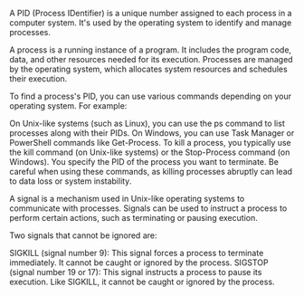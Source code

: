 A PID (Process IDentifier) is a unique number assigned to each process in a computer system. It's used by the operating system to identify and manage processes.

A process is a running instance of a program. It includes the program code, data, and other resources needed for its execution. Processes are managed by the operating system, which allocates system resources and schedules their execution.

To find a process's PID, you can use various commands depending on your operating system. For example:

On Unix-like systems (such as Linux), you can use the ps command to list processes along with their PIDs.
On Windows, you can use Task Manager or PowerShell commands like Get-Process.
To kill a process, you typically use the kill command (on Unix-like systems) or the Stop-Process command (on Windows). You specify the PID of the process you want to terminate. Be careful when using these commands, as killing processes abruptly can lead to data loss or system instability.

A signal is a mechanism used in Unix-like operating systems to communicate with processes. Signals can be used to instruct a process to perform certain actions, such as terminating or pausing execution.

Two signals that cannot be ignored are:

SIGKILL (signal number 9): This signal forces a process to terminate immediately. It cannot be caught or ignored by the process.
SIGSTOP (signal number 19 or 17): This signal instructs a process to pause its execution. Like SIGKILL, it cannot be caught or ignored by the process.
